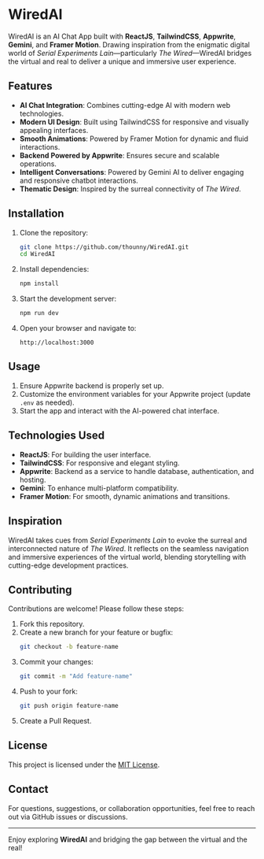 # WiredAI

WiredAI is an AI Chat App built with **ReactJS**, **TailwindCSS**, **Appwrite**, **Gemini**, and **Framer Motion**. Drawing inspiration from the enigmatic digital world of *Serial Experiments Lain*—particularly *The Wired*—WiredAI bridges the virtual and real to deliver a unique and immersive user experience.

## Features

- **AI Chat Integration**: Combines cutting-edge AI with modern web technologies.
- **Modern UI Design**: Built using TailwindCSS for responsive and visually appealing interfaces.
- **Smooth Animations**: Powered by Framer Motion for dynamic and fluid interactions.
- **Backend Powered by Appwrite**: Ensures secure and scalable operations.
- **Intelligent Conversations**: Powered by Gemini AI to deliver engaging and responsive chatbot interactions.
- **Thematic Design**: Inspired by the surreal connectivity of *The Wired*.

## Installation

1. Clone the repository:
   ```bash
   git clone https://github.com/thounny/WiredAI.git
   cd WiredAI
   ```

2. Install dependencies:
   ```bash
   npm install
   ```

3. Start the development server:
   ```bash
   npm run dev
   ```

4. Open your browser and navigate to:
   ```
   http://localhost:3000
   ```

## Usage

1. Ensure Appwrite backend is properly set up.
2. Customize the environment variables for your Appwrite project (update `.env` as needed).
3. Start the app and interact with the AI-powered chat interface.

## Technologies Used

- **ReactJS**: For building the user interface.
- **TailwindCSS**: For responsive and elegant styling.
- **Appwrite**: Backend as a service to handle database, authentication, and hosting.
- **Gemini**: To enhance multi-platform compatibility.
- **Framer Motion**: For smooth, dynamic animations and transitions.

## Inspiration

WiredAI takes cues from *Serial Experiments Lain* to evoke the surreal and interconnected nature of *The Wired*. It reflects on the seamless navigation and immersive experiences of the virtual world, blending storytelling with cutting-edge development practices.

## Contributing

Contributions are welcome! Please follow these steps:

1. Fork this repository.
2. Create a new branch for your feature or bugfix:
   ```bash
   git checkout -b feature-name
   ```
3. Commit your changes:
   ```bash
   git commit -m "Add feature-name"
   ```
4. Push to your fork:
   ```bash
   git push origin feature-name
   ```
5. Create a Pull Request.

## License

This project is licensed under the [MIT License](LICENSE).

## Contact

For questions, suggestions, or collaboration opportunities, feel free to reach out via GitHub issues or discussions.

---

Enjoy exploring **WiredAI** and bridging the gap between the virtual and the real!
